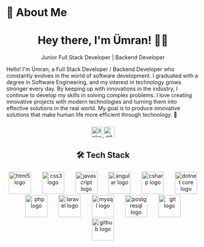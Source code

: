 # 💫 About Me

<h1 align="center">Hey there, I'm Ümran! 👋🚀</h1>

<p align="center">Junior Full Stack Developer | Backend Developer</p>

Hello! I'm Ümran, a Full Stack Developer / Backend Developer who constantly evolves in the world of software development. I graduated with a degree in Software Engineering, and my interest in technology grows stronger every day. By keeping up with innovations in the industry, I continue to develop my skills in solving complex problems. I love creating innovative projects with modern technologies and turning them into effective solutions in the real world. My goal is to produce innovative solutions that make human life more efficient through technology. 🚀

###
<div align="center">
  <a href="https://www.linkedin.com/in/umranugrl/" target="_blank">
    <img src="https://img.shields.io/static/v1?message=LinkedIn&logo=linkedin&label=&color=0077B5&logoColor=white&labelColor=&style=plastic" height="28" alt="linkedin logo" />
  </a>
  <a href="https://github.com/umranugrl" target="_blank">
    <img src="https://img.shields.io/static/v1?message=GitHub&logo=github&label=&color=181717&logoColor=white&labelColor=&style=plastic" height="28" alt="github logo" />
  </a>
</div>

###

<h2 align="center">🛠 Tech Stack</h2>

###

<div align="center">
  <img src="https://cdn.jsdelivr.net/gh/devicons/devicon/icons/html5/html5-original.svg" height="58" alt="html5 logo" />
  <img width="21" />
  <img src="https://cdn.jsdelivr.net/gh/devicons/devicon/icons/css3/css3-original.svg" height="58" alt="css3 logo" />
  <img width="21" />
  <img src="https://cdn.jsdelivr.net/gh/devicons/devicon/icons/javascript/javascript-original.svg" height="58" alt="javascript logo" />
  <img width="21" />
  <img src="https://cdn.jsdelivr.net/gh/devicons/devicon/icons/angularjs/angularjs-original.svg" height="58" alt="angular logo" />
  <img width="21" />
  <img src="https://cdn.jsdelivr.net/gh/devicons/devicon/icons/csharp/csharp-original.svg" height="58" alt="csharp logo" />
  <img width="21" />
  <img src="https://cdn.jsdelivr.net/gh/devicons/devicon/icons/dotnetcore/dotnetcore-original.svg" height="58" alt="dotnet core logo" />
  <img width="21" />
  <img src="https://cdn.jsdelivr.net/gh/devicons/devicon/icons/php/php-original.svg" height="58" alt="php logo" />
  <img width="21" />
  <img src="https://upload.wikimedia.org/wikipedia/commons/9/9a/Laravel.svg" height="58" alt="laravel logo" />
  <img width="21" />
  <img src="https://cdn.jsdelivr.net/gh/devicons/devicon/icons/mysql/mysql-original.svg" height="58" alt="mysql logo" />
  <img width="21" />
  <img src="https://cdn.jsdelivr.net/gh/devicons/devicon/icons/postgresql/postgresql-original.svg" height="58" alt="postgresql logo" />
  <img width="21" />
  <img src="https://cdn.jsdelivr.net/gh/devicons/devicon/icons/git/git-original.svg" height="58" alt="git logo" />
  <img width="21" />
  <img src="https://cdn.jsdelivr.net/gh/devicons/devicon/icons/github/github-original.svg" height="58" alt="github logo" />
</div>


